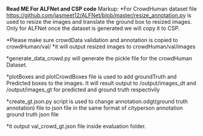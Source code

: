 **Read ME For ALFNet and CSP code**
Markup: *For CrowdHuman dataset file https://github.com/jasmeet12/ALFNet/blob/master/resize_annotation.py is used to resize the images and translate the ground box to resized images. Only for ALFNet once the dataset is generated we will copy it to CSP.

  *Please make sure crowdData validation and annotation is copied to crowdHuman/val/
      *it will output resized images to crowdHuman/val/images

*generate_data_crowd.py will generate the pickle file for the crowdHuman Dataset.

*plotBoxes and plotCrowdBoxes file is used to add groundTruth and Predicted boxes to the images. It will result output to /output/images_dt and /output/images_gt for predicted and ground truth respectivily 

*create_gt.json.py script is used to change annotation.odgt(ground truth annotation) file to json file in the same format of cityperson annotation ground truth json file

  *it output val_crowd_gt.json file inside evaluation folder.
  
